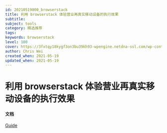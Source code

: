 ```yaml
---
id: 20210519000_browserstack
title: 利用 browserstack 体验营业再真实移动设备的执行效果
subtitle: 
subject: tools
category: 精选推荐
tags: 
keywords: browserstack
level: 100
cover: https://3fxtqy18kygf3on3bu39kh93-wpengine.netdna-ssl.com/wp-content/uploads/2019/11/browserstack.svg
author: Chris Wei
created_when: 2021-05-19
updated_when: 2021-05-19
---
```


# 利用 browserstack 体验营业再真实移动设备的执行效果

#### 文档

[Guide](https://www.browserstack.com/docs/app-automate/xcuitest/getting-started)
